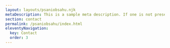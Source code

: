 ```yaml
---
layout: layouts/psaniobsahu.njk
metaDescription: This is a sample meta description. If one is not present in your page/post's front matter, the default metadata.desciption will be used instead.
section: contact
permalink: /psaniobsahu/index.html
eleventyNavigation:
  key: Contact
  order: 3
---
```

